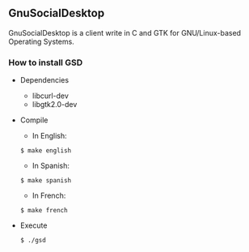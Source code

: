 ## GnuSocialDesktop
GnuSocialDesktop is a client write in C and GTK for GNU/Linux-based Operating Systems.
### How to install GSD
* Dependencies
	- libcurl-dev
	- libgtk2.0-dev
* Compile

	- In English:

	`$ make english`

	- In Spanish:

	`$ make spanish`

	- In French:

	`$ make french`

* Execute

	`$ ./gsd`
